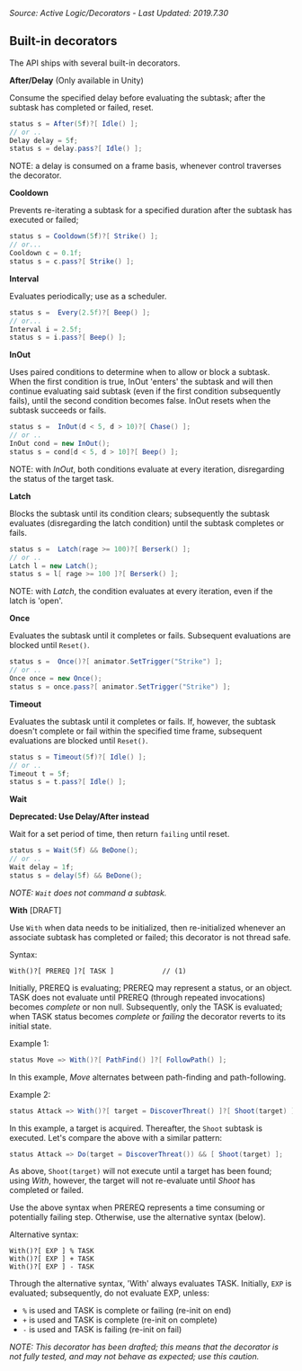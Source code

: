 *Source: Active Logic/Decorators - Last Updated: 2019.7.30*

## Built-in decorators

The API ships with several built-in decorators.

**After/Delay** (Only available in Unity)

Consume the specified delay before evaluating the subtask; after the subtask has completed or failed, reset.

```cs
status s = After(5f)?[ Idle() ];
// or ..
Delay delay = 5f;
status s = delay.pass?[ Idle() ];
````

NOTE: a delay is consumed on a frame basis, whenever control traverses the decorator.

**Cooldown**

Prevents re-iterating a subtask for a specified duration after the subtask has executed or failed;

```cs
status s = Cooldown(5f)?[ Strike() ];
// or...
Cooldown c = 0.1f;
status s = c.pass?[ Strike() ];
```

**Interval**

Evaluates periodically; use as a scheduler.

```cs
status s =  Every(2.5f)?[ Beep() ];
// or...
Interval i = 2.5f;
status s = i.pass?[ Beep() ];
````

**InOut**

Uses paired conditions to determine when to allow or block a subtask. When the first condition is true, InOut 'enters' the subtask and will then continue evaluating said subtask (even if the first condition subsequently fails), until the second condition becomes false.
InOut resets when the subtask succeeds or fails.

```cs
status s =  InOut(d < 5, d > 10)?[ Chase() ];
// or ..
InOut cond = new InOut();
status s = cond[d < 5, d > 10]?[ Beep() ];
````

NOTE: with *InOut*, both conditions evaluate at every iteration, disregarding the status of the target task.

**Latch**

Blocks the subtask until its condition clears; subsequently the subtask evaluates (disregarding the latch condition) until the subtask completes or fails.

```cs
status s =  Latch(rage >= 100)?[ Berserk() ];
// or ..
Latch l = new Latch();
status s = l[ rage >= 100 ]?[ Berserk() ];
````

NOTE: with *Latch*, the condition evaluates at every iteration, even if the latch is 'open'.

**Once**

Evaluates the subtask until it completes or fails. Subsequent evaluations are blocked until `Reset()`.

```cs
status s =  Once()?[ animator.SetTrigger("Strike") ];
// or ..
Once once = new Once();
status s = once.pass?[ animator.SetTrigger("Strike") ];
````

**Timeout**

Evaluates the subtask until it completes or fails. If, however, the subtask doesn't complete or fail within the specified time frame, subsequent evaluations are blocked until `Reset()`.

```cs
status s = Timeout(5f)?[ Idle() ];
// or ..
Timeout t = 5f;
status s = t.pass?[ Idle() ];
````

**Wait**

**Deprecated: Use Delay/After instead**

Wait for a set period of time, then return `failing` until reset.

```cs
status s = Wait(5f) && BeDone();
// or ..
Wait delay = 1f;
status s = delay(5f) && BeDone();
````

*NOTE: `Wait` does not command a subtask.*

**With** [DRAFT]

Use `With` when data needs to be initialized, then re-initialized whenever an associate subtask has completed or failed; this decorator is not thread safe.

Syntax:

```
With()?[ PREREQ ]?[ TASK ]            // (1)
```

Initially, PREREQ is evaluating; PREREQ may represent a status, or an object.
TASK does not evaluate until PREREQ (through repeated invocations) becomes *complete* or non null. Subsequently, only the TASK is evaluated; when TASK status becomes *complete* or *failing* the decorator reverts to its initial state.

Example 1:

```cs
status Move => With()?[ PathFind() ]?[ FollowPath() ];
```

In this example, *Move* alternates between path-finding and path-following.

Example 2:

```cs
status Attack => With()?[ target = DiscoverThreat() ]?[ Shoot(target) ];
```

In this example, a target is acquired. Thereafter, the `Shoot` subtask is executed. Let's compare the above with a similar pattern:

```cs
status Attack => Do(target = DiscoverThreat()) && [ Shoot(target) ];
```

As above, `Shoot(target)` will not execute until a target has been found; using *With*, however, the target will not re-evaluate until *Shoot* has completed or failed.

Use the above syntax when PREREQ represents a time consuming or potentially failing step. Otherwise, use the alternative syntax (below).

Alternative syntax:

```
With()?[ EXP ] % TASK
With()?[ EXP ] + TASK
With()?[ EXP ] - TASK
```

Through the alternative syntax, 'With' always evaluates TASK. Initially, `EXP` is evaluated; subsequently, do not evaluate EXP, unless:

- `%` is used and TASK is complete or failing (re-init on end)
- `+` is used and TASK is complete (re-init on complete)
- `-` is used and TASK is failing (re-init on fail)

*NOTE: This decorator has been drafted; this means that the decorator is not fully tested, and may not behave as expected; use this caution.*
